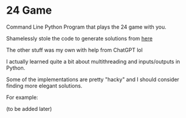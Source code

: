 # 24 Game 

Command Line Python Program that plays the 24 game with you. 

Shamelessly stole the code to generate solutions from [here](https://www.youtube.com/shorts/PNc_Ju3u-OE)

The other stuff was my own with help from ChatGPT lol 

I actually learned quite a bit about multithreading and inputs/outputs in Python.

Some of the implementations are pretty "hacky" and I should consider finding more elegant solutions. 

For example: 

(to be added later)
